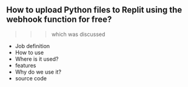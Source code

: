 How to upload Python files to Replit using the webhook function for free?
-----------------
>>> which was discussed
- Job definition
- How to use
- Where is it used?
- features
- Why do we use it?
- source code

